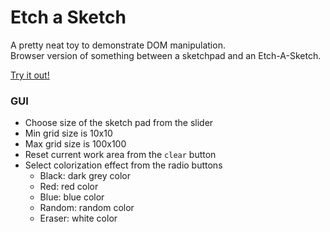 # Etch a Sketch
A pretty neat toy to demonstrate DOM manipulation.  
Browser version of something between a sketchpad and an Etch-A-Sketch.  

[Try it out!](https://achonn.github.io/Etch-A-Sketch-Project/)

### GUI
- Choose size of the sketch pad from the slider
- Min grid size is 10x10
- Max grid size is 100x100
- Reset current work area from the `clear` button
- Select colorization effect from the radio buttons
    - Black: dark grey color 
    - Red: red color
    - Blue: blue color
    - Random: random color
    - Eraser: white color
